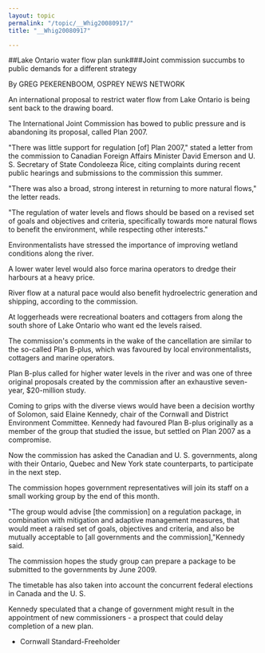 ```yaml
---
layout: topic
permalink: "/topic/__Whig20080917/"
title: "__Whig20080917"

---
```


##Lake Ontario water flow plan sunk###Joint commission succumbs to public demands for a different strategy

By GREG PEKERENBOOM, OSPREY NEWS NETWORK



An international proposal to restrict water flow from Lake Ontario is being sent back to the drawing board.

The International Joint Commission has bowed to public pressure and is abandoning its proposal, called Plan 2007.

"There was little support for regulation [of] Plan 2007," stated a letter from the commission to Canadian Foreign Affairs Minister David Emerson and U. S. Secretary of State Condoleeza Rice, citing complaints during recent public hearings and submissions to the commission this summer.

"There was also a broad, strong interest in returning to more natural flows," the letter reads.

"The regulation of water levels and flows should be based on a revised set of goals and objectives and criteria, specifically towards more natural flows to benefit the environment, while respecting other interests."

Environmentalists have stressed the importance of improving wetland conditions along the river.

A lower water level would also force marina operators to dredge their harbours at a heavy price.

River flow at a natural pace would also benefit hydroelectric generation and shipping, according to the commission.

At loggerheads were recreational boaters and cottagers from along the south shore of Lake Ontario who want ed the levels raised.

The commission's comments in the wake of the cancellation are similar to the so-called Plan B-plus, which was favoured by local environmentalists, cottagers and marine operators.

Plan B-plus called for higher water levels in the river and was one of three original proposals created by the commission after an exhaustive seven-year, $20-million study.

Coming to grips with the diverse views would have been a decision worthy of Solomon, said Elaine Kennedy, chair of the Cornwall and District Environment Committee. Kennedy had favoured Plan B-plus originally as a member of the group that studied the issue, but settled on Plan 2007 as a compromise.

Now the commission has asked the Canadian and U. S. governments, along with their Ontario, Quebec and New York state counterparts, to participate in the next step.

The commission hopes government representatives will join its staff on a small working group by the end of this month.

"The group would advise [the commission] on a regulation package, in combination with mitigation and adaptive management measures, that would meet a raised set of goals, objectives and criteria, and also be mutually acceptable to [all governments and the commission],"Kennedy said.

The commission hopes the study group can prepare a package to be submitted to the governments by June 2009.

The timetable has also taken into account the concurrent federal elections in Canada and the U. S.

Kennedy speculated that a change of government might result in the appointment of new commissioners - a prospect that could delay completion of a new plan.


- Cornwall Standard-Freeholder

